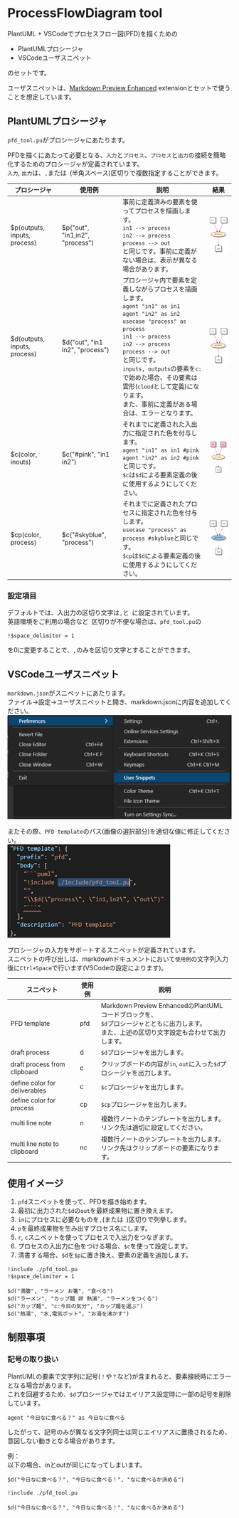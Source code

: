 # ProcessFlowDiagram tool
PlantUML + VSCodeでプロセスフロー図(PFD)を描くための
- PlantUMLプロシージャ
- VSCodeユーザスニペット

のセットです。

ユーザスニペットは、[Markdown Preview Enhanced](https://shd101wyy.github.io/markdown-preview-enhanced/#/) extensionとセットで使うことを想定しています。

## PlantUMLプロシージャ
`pfd_tool.pu`がプロシージャにあたります。

PFDを描くにあたって必要となる、`入力`と`プロセス`、`プロセス`と`出力`の接続を簡略化するためのプロシージャが定義されています。  
`入力`, `出力`は、`,`または` `(半角スペース)区切りで複数指定することができます。

|プロシージャ|使用例|説明|結果|
|---|---|---|---|
|$p(outputs, inputs, process)|$p("out", "in1,in2", "process")|事前に定義済みの要素を使ってプロセスを描画します。<br>```in1 --> process```<br>```in2 --> process```<br>```process --> out```<br>と同じです。事前に定義がない場合は、表示が異なる場合があります。|![p_sample](./image/2021-03-29-22-43-13.png)|
|$d(outputs, inputs, process)|$d("out", "in1 in2", "process")|プロシージャ内で要素を定義しながらプロセスを描画します。<br>```agent "in1" as in1```<br>```agent "in2" as in2```<br>```usecase "process" as process```<br>```in1 --> process```<br>```in2 --> process```<br>```process --> out```<br>と同じです。<br>`inputs, outputs`の要素を`c:`で始めた場合、その要素は雲形(`cloud`として定義)になります。<br>また、事前に定義がある場合は、エラーとなります。|![p_sample](./image/2021-03-29-22-43-13.png)|
|$c(color, inouts)|$c("#pink", "in1 in2")|それまでに定義された入出力に指定された色を付与します。<br>```agent "in1" as in1 #pink```<br>```agent "in2" as in2 #pink```<br>と同じです。<br>`$c`は`$d`による要素定義の後に使用するようにしてください。|![p_sample](./image/2021-06-03-19-52-32.png)|
|$cp(color, process)|$c("#skyblue", "process")|それまでに定義されたプロセスに指定された色を付与します。<br>```usecase "process" as process #skyblue```と同じです。<br>`$cp`は`$d`による要素定義の後に使用するようにしてください。|![p_sample](./image/2021-07-18-14-51-41.png)|

### 設定項目
デフォルトでは、入出力の区切り文字は`,`と` `に設定されています。  
英語環境をご利用の場合など` `区切りが不便な場合は、`pfd_tool.pu`の
```
!$space_delimiter = 1
```
を0に変更することで、`,`のみを区切り文字とすることができます。

## VSCodeユーザスニペット
`markdown.json`がスニペットにあたります。  
ファイル->設定->ユーザスニペットと開き、markdown.jsonに内容を追加してください。  
![](./image/2021-03-29-22-54-16.png) 

またその際、`PFD template`のパス(画像の選択部分)を適切な値に修正してください。  
![](./image/2021-03-29-22-56-12.png)

プロシージャの入力をサポートするスニペットが定義されています。  
スニペットの呼び出しは、markdownドキュメントにおいて`使用例`の文字列入力後に`Ctrl+Space`で行います(VSCodeの設定によります)。

|スニペット|使用例|説明|
|---|---|---|
|PFD template|pfd|Markdown Preview EnhancedのPlantUMLコードブロックを、<br>`$d`プロシージャとともに出力します。<br>また、上述の区切り文字設定も合わせて出力します。|
|draft process|d|`$d`プロシージャを出力します。|
|draft process from clipboard|c|クリップボードの内容が`in`, `out`に入った`$d`プロシージャを出力します。|
|define color for deliverables|c|`$c`プロシージャを出力します。|
|define color for process|cp|`$cp`プロシージャを出力します。|
|multi line note|n|複数行ノートのテンプレートを出力します。<br>リンク先は適切に設定してください。|
|multi line note to clipboard|nc|複数行ノートのテンプレートを出力します。<br>リンク先はクリップボードの要素になります。|


## 使用イメージ
1. `pfd`スニペットを使って、PFDを描き始めます。
1. 最初に出力された`$d`の`out`を最終成果物に置き換えます。
1. `in`にプロセスに必要なものを`,`(または` `)区切りで列挙します。
1. `p`を最終成果物を生み出すプロセス名にします。
1. `r`, `c`スニペットを使ってプロセスで入出力をつなぎます。
1. プロセスの入出力に色をつける場合、`$c`を使って設定します。
1. 清書する場合、`$d`を`$p`に置き換え、要素の定義を追加します。

```puml
!include ./pfd_tool.pu
!$space_delimiter = 1

$d("満腹", "ラーメン お箸", "食べる")
$d("ラーメン", "カップ麺 卵 熱湯", "ラーメンをつくる")
$d("カップ麺", "c:今日の気分", "カップ麺を選ぶ")
$d("熱湯", "水,電気ポット", "お湯を沸かす")

```

## 制限事項
### 記号の取り扱い
PlantUMLの要素で文字列に記号(`！`や`？`など)が含まれると、要素接続時にエラーとなる場合があります。  
これを回避するため、`$d`プロシージャではエイリアス設定時に一部の記号を削除しています。
```
agent "今日なに食べる？" as 今日なに食べる
```
したがって、記号のみが異なる文字列同士は同じエイリアスに置換されるため、意図しない動きとなる場合があります。

例：  
以下の場合、inとoutが同じになってしまいます。
```
$d("今日なに食べる？", "今日なに食べる！", "なに食べるか決める")
```
```puml
!include ./pfd_tool.pu

$d("今日なに食べる？", "今日なに食べる！", "なに食べるか決める")
```
